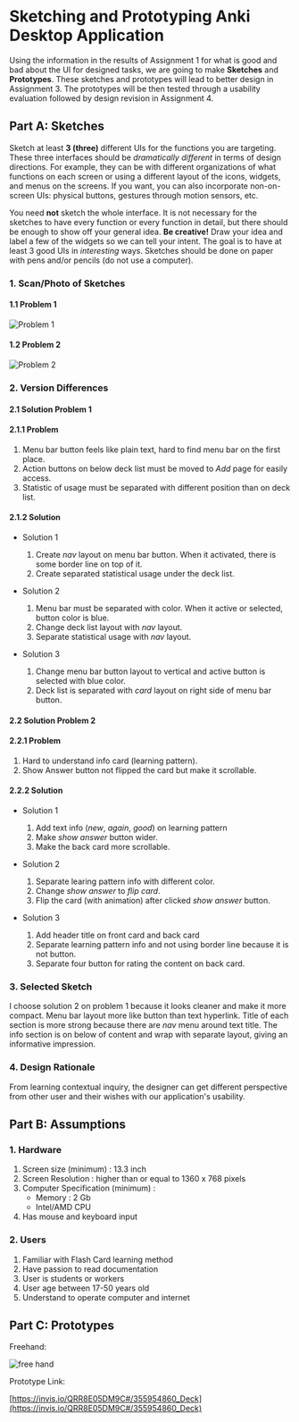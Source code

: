 # Sketching and Prototyping Anki Desktop Application

Using the information in the results of Assignment 1 for what is good and bad about the UI for designed tasks, we are going to make **Sketches** and **Prototypes**. These sketches and prototypes will lead to better design in Assignment 3. The prototypes will be then tested through a usability evaluation followed by design revision in Assignment 4.

## Part A: Sketches

Sketch at least **3 (three)** different UIs for the functions you are targeting. These three interfaces should be _dramatically different_ in terms of design directions. For example, they can be with different organizations of what functions on each screen or using a different layout of the icons, widgets, and menus on the screens. If you want, you can also incorporate non-on-screen UIs: physical buttons, gestures through motion sensors, etc.

You need **not** sketch the whole interface. It is not necessary for the sketches to have every function or every function in detail, but there should be enough to show off your general idea. **Be creative!** Draw your idea and label a few of the widgets so we can tell your intent. The goal is to have at least 3 good UIs in *interesting* ways. Sketches should be done on paper with pens and/or pencils (do not use a computer).

### 1. Scan/Photo of Sketches

#### 1.1 Problem 1

![Problem 1](images/problem-1.png)

#### 1.2 Problem 2

![Problem 2](images/problem-2.png)

### 2. Version Differences

#### 2.1 Solution Problem 1

#### 2.1.1 Problem

1. Menu bar button feels like plain text, hard to find menu bar on the first place.
2. Action buttons on below deck list must be moved to _Add_ page for easily access.
3. Statistic of usage must be separated with different position than on deck list.

#### 2.1.2 Solution

* Solution 1
    1. Create _nav_ layout on menu bar button. When it activated, there is some border line on top of it.
    2. Create separated statistical usage under the deck list.

* Solution 2
    1. Menu bar must be separated with color. When it active or selected, button color is blue.
    2. Change deck list layout with _nav_ layout.
    3. Separate statistical usage with _nav_ layout.

* Solution 3
    1. Change menu bar button layout to vertical and active button is selected with blue color.
    2. Deck list is separated with _card_ layout on right side of menu bar button.

#### 2.2 Solution Problem 2

#### 2.2.1 Problem

1. Hard to understand info card (learning pattern).
2. Show Answer button not flipped the card but make it scrollable.

#### 2.2.2 Solution

* Solution 1
    1. Add text info (_new_, _again_, _good_) on learning pattern
    2. Make _show answer_ button wider.
    3. Make the back card more scrollable.

* Solution 2
    1. Separate learing pattern info with different color.
    2. Change _show answer_ to _flip card_.
    3. Flip the card (with animation) after clicked _show answer_ button.

* Solution 3
    1. Add header title on front card and back card
    2. Separate learning pattern info and not using border line because it is not button.
    3. Separate four button for rating the content on back card.

### 3. Selected Sketch

I choose solution 2 on problem 1 because it looks cleaner and make it more compact. Menu bar layout more like button than text hyperlink. Title of each section is more strong because there are _nav_ menu around text title. The info section is on below of content and wrap with separate layout, giving an informative impression.

### 4. Design Rationale

From learning contextual inquiry, the designer can get different perspective from other user and their wishes with our application's usability.

## Part B: Assumptions

### 1. Hardware

1. Screen size (minimum) : 13.3 inch
2. Screen Resolution : higher than or equal to 1360 x 768 pixels
3. Computer Specification (minimum) :
    * Memory : 2 Gb
    * Intel/AMD CPU
4. Has mouse and keyboard input

### 2. Users

1. Familiar with Flash Card learning method
2. Have passion to read documentation
3. User is students or workers
4. User age between 17-50 years old
5. Understand to operate computer and internet

## Part C: Prototypes

Freehand:

![free hand](images/main-freehand.png)

Prototype Link:

[https://invis.io/QRR8E05DM9C#/355954860_Deck](https://invis.io/QRR8E05DM9C#/355954860_Deck)